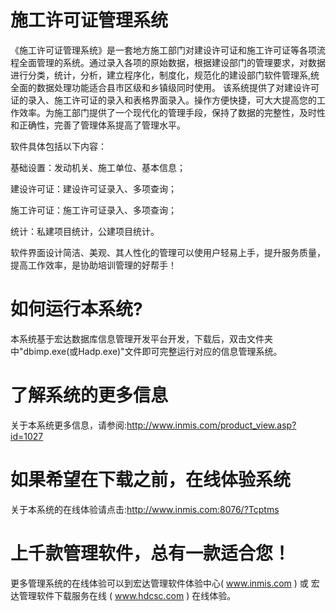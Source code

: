 # 施工许可证管理系统

《施工许可证管理系统》是一套地方施工部门对建设许可证和施工许可证等各项流程全面管理的系统。通过录入各项的原始数据，根据建设部门的管理要求，对数据进行分类，统计，分析，建立程序化，制度化，规范化的建设部门软件管理系,统全面的数据处理功能适合县市区级和乡镇级同时使用。 该系统提供了对建设许可证的录入、施工许可证的录入和表格界面录入。操作方便快捷，可大大提高您的工作效率。为施工部门提供了一个现代化的管理手段，保持了数据的完整性，及时性和正确性，完善了管理体系提高了管理水平。

软件具体包括以下内容：

基础设置：发动机关、施工单位、基本信息；

建设许可证：建设许可证录入、多项查询；

施工许可证：施工许可证录入、多项查询；

统计：私建项目统计，公建项目统计。

软件界面设计简洁、美观、其人性化的管理可以使用户轻易上手，提升服务质量，提高工作效率，是协助培训管理的好帮手！

# 如何运行本系统?

本系统基于宏达数据库信息管理开发平台开发，下载后，双击文件夹中"dbimp.exe(或Hadp.exe)"文件即可完整运行对应的信息管理系统。

# 了解系统的更多信息

关于本系统更多信息，请参阅:http://www.inmis.com/product_view.asp?id=1027

# 如果希望在下载之前，在线体验系统

关于本系统的在线体验请点击:http://www.inmis.com:8076/?Tcptms

# 上千款管理软件，总有一款适合您！

更多管理系统的在线体验可以到宏达管理软件体验中心( www.inmis.com ) 或 宏达管理软件下载服务在线 ( www.hdcsc.com ) 在线体验。

